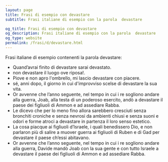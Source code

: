 ```yaml
---
layout: page
title: Frasi di esempio con devastare 
subtitle: Frasi italiane di esempio con la parola  devastare

og_title: Frasi di esempio con devastare 
og_description: Frasi italiane di esempio con la parola  devastare
og_type: website
permalink: /frasi/d/devastare.html
---
```


Frasi italiane di esempio contenenti la parola devastare:


- Quand’avrai finito di devastare sarai devastato.
- non devastare il luogo ove riposa!.
- Piove e non apro l'ombrello, mi lascio devastare con piacere.
- sé, anni dopo, il giorno in cui d'improvviso scelse di devastare la sua vita.
- Or avvenne che l’anno seguente, nel tempo in cui i re sogliono andare alla guerra, Joab, alla testa di un poderoso esercito, andò a devastare il paese dei figliuoli di Ammon e ad assediare Rabba.
- Le dicevo che per lo meno fino allora sarebbero cresciuti senza bronchiti croniche e senza nevrosi da ambienti chiusi e senza suoni e odori e forme atroci a devastare in partenza il loro senso estetico.
- La cosa piacque ai figliuoli d’Israele, i quali benedissero Dio, e non parlaron più di salire a muover guerra ai figliuoli di Ruben e di Gad per devastare il paese ch’essi abitavano.
- Or avvenne che l’anno seguente, nel tempo in cui i re sogliono andare alla guerra, Davide mandò Joab con la sua gente e con tutto Israele a devastare il paese dei figliuoli di Ammon e ad assediare Rabba.
